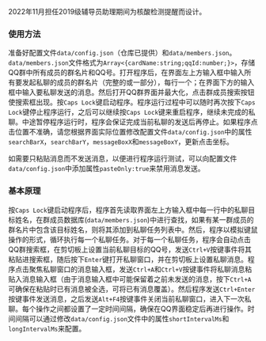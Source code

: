 2022年11月担任2019级辅导员助理期间为核酸检测提醒而设计。  
### 使用方法
准备好配置文件`data/config.json`（仓库已提供）和`data/members.json`。`data/members.json`文件格式为`Array<{cardName:string;qqId:number;}>`，存储QQ群中所有成员的群名片和QQ号。打开程序后，在界面左上方输入框中输入所有要发起私聊的成员的群名片（完整的或一部分），每行一个；在界面下方的输入框中输入要私聊发送的消息。然后打开QQ群界面并最大化，点击群成员搜索按钮使搜索框出现。按`Caps Lock`键启动程序。程序运行过程中可以随时再次按下`Caps Lock`键停止程序运行，之后可以继续按`Caps Lock`键来重启程序，继续未完成的私聊。中途暂停程序运行时，程序会保证完成当前私聊的发送后再停止。如果程序点击位置不准确，请您根据界面实际位置修改配置文件`data/config.json`中的属性`searchBarX`，`searchBarY`，`messageBoxX`和`messageBoxY`，更新点击坐标。  

如需要只粘贴消息而不发送消息，以便进行程序运行测试，可以向配置文件`data/config.json`中添加属性`pasteOnly:true`来禁用消息发送。
### 基本原理
按`Caps Lock`键启动程序后，程序首先读取界面左上方输入框中每一行中的私聊目标姓名，在群成员数据库(`data/members.json`)中进行查找，如果有某一群成员的群名片中包含该目标姓名，则将其添加到私聊任务列表中。然后，程序以模拟键鼠操作的形式，循环执行每一个私聊任务。对于每一个私聊任务，程序会自动点击QQ群搜索框，在剪切板上设置当前私聊目标的QQ号，发送`Ctrl+V`按键事件将其粘贴进搜索框，随后按下`Enter`键打开私聊窗口，并在剪切板上设置私聊消息。程序点击聚焦私聊窗口的消息输入框，发送`Ctrl+A`和`Ctrl+V`按键事件将私聊消息粘贴入消息输入框（由于消息输入框中可能保留着之前未发送的消息，按下`Ctrl+A`可确保在粘贴时已有消息被全选，可将已有消息覆盖）。然后程序发送`Ctrl+Enter`按键事件发送消息，之后发送`Alt+F4`按键事件关闭当前私聊窗口，进入下一次私聊。每个操作之间都设置了一定时间间隔，确保在QQ界面稳定后再进行操作。时间间隔可以通过修改`data/config.json`文件中的属性`shortIntervalMs`和`longIntervalMs`来配置。